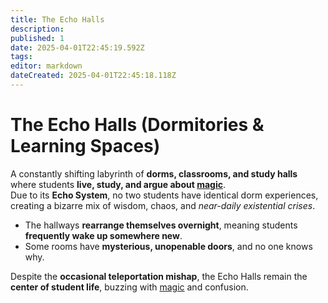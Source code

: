 ```yaml
---
title: The Echo Halls
description: 
published: 1
date: 2025-04-01T22:45:19.592Z
tags: 
editor: markdown
dateCreated: 2025-04-01T22:45:18.118Z
---
```


# The Echo Halls (Dormitories & Learning Spaces)
A constantly shifting labyrinth of **dorms, classrooms, and study halls** where students **live, study, and argue about [magic](/structure/mechanic/magic.md)**.  
Due to its **Echo System**, no two students have identical dorm experiences, creating a bizarre mix of wisdom, chaos, and *near-daily existential crises*.  

- The hallways **rearrange themselves overnight**, meaning students **frequently wake up somewhere new**.  
- Some rooms have **mysterious, unopenable doors**, and no one knows why.  

Despite the **occasional teleportation mishap**, the Echo Halls remain the **center of student life**, buzzing with [magic](/structure/mechanic/magic.md) and confusion.  
